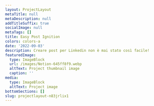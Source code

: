 ```yaml
---
layout: ProjectLayout
metaTitle: null
metaDescription: null
addTitleSuffix: true
socialImage: null
metaTags: []
title: Easy Post Ignition
colors: colors-a
date: '2022-09-03'
description: Creare post per Linkedin non è mai stato così facile!
featuredImage:
  type: ImageBlock
  url: /images/Notion-645ff8f9.webp
  altText: Project thumbnail image
  caption: ''
media:
  type: ImageBlock
  altText: Project image
bottomSections: []
slug: projectlayout-n83jrlix1
---
```

<Script src="https://gumroad.com/js/gumroad-embed.js" />
<div class="gumroad-product-embed"><a href="https://danieledamico.gumroad.com/l/easy-post-ignition">Caricamento</a></div>